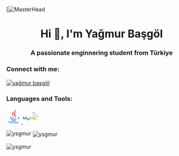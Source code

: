 [![MasterHead](https://fiverr-res.cloudinary.com/images/q_auto,f_auto/gigs/171902425/original/dc05722a5d6da2e4bc841b5995ec897ab56b5a01/teach-you-python-java-oops-sql-as-online-tutor-of-yours.jpg)
<h1 align="center">Hi 👋, I'm Yağmur Başgöl</h1>
<h3 align="center">A passionate enginnering student from Türkiye</h3>

<h3 align="left">Connect with me:</h3>
<p align="left">
<a href="https://linkedin.com/in/yağmur başgöl" target="blank"><img align="center" src="https://raw.githubusercontent.com/rahuldkjain/github-profile-readme-generator/master/src/images/icons/Social/linked-in-alt.svg" alt="yağmur başgöl" height="30" width="40" /></a>
</p>

<h3 align="left">Languages and Tools:</h3>
<p align="left"> <a href="https://www.java.com" target="_blank" rel="noreferrer"> <img src="https://raw.githubusercontent.com/devicons/devicon/master/icons/java/java-original.svg" alt="java" width="40" height="40"/> </a> <a href="https://www.mysql.com/" target="_blank" rel="noreferrer"> <img src="https://raw.githubusercontent.com/devicons/devicon/master/icons/mysql/mysql-original-wordmark.svg" alt="mysql" width="40" height="40"/> </a> </p>

<p><img align="left" src="https://github-readme-stats.vercel.app/api/top-langs?username=ysgmur&show_icons=true&locale=en&layout=compact" alt="ysgmur" /></p>

<p>&nbsp;<img align="center" src="https://github-readme-stats.vercel.app/api?username=ysgmur&show_icons=true&locale=en" alt="ysgmur" /></p>

<p><img align="center" src="https://github-readme-streak-stats.herokuapp.com/?user=ysgmur&" alt="ysgmur" /></p>
